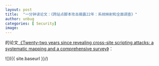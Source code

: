 ```yaml
---
layout: post
title:  "一分钟读论文：《跨站点脚本攻击揭露22年：系统映射和全面调查》"
author: unbug
categories: [ Security]
image: 
---
```

的论文[《Twenty-two years since revealing cross-site scripting attacks: a systematic mapping and a comprehensive survey》][paper1-url]：

![]({{ site.baseurl }}/)


[paper1-url]: https://arxiv.org/pdf/2205.08425.pdf